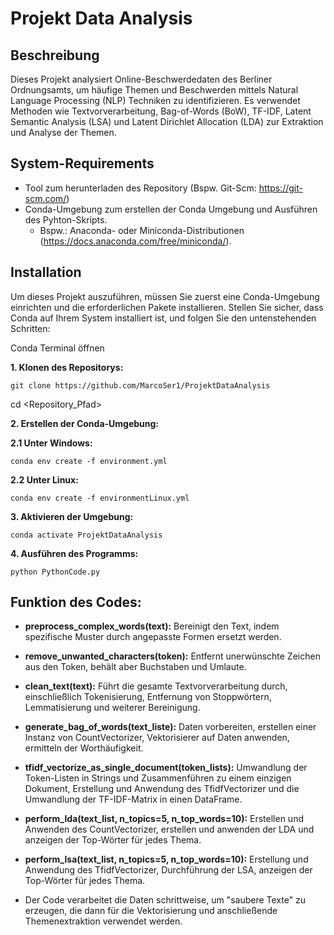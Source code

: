 # Projekt Data Analysis

## Beschreibung
Dieses Projekt analysiert Online-Beschwerdedaten des Berliner Ordnungsamts, um häufige Themen und Beschwerden mittels Natural Language Processing (NLP) Techniken zu identifizieren. Es verwendet Methoden wie Textvorverarbeitung, Bag-of-Words (BoW), TF-IDF, Latent Semantic Analysis (LSA) und Latent Dirichlet Allocation (LDA) zur Extraktion und Analyse der Themen.

## System-Requirements
- Tool zum herunterladen des Repository (Bspw. Git-Scm: https://git-scm.com/)
- Conda-Umgebung zum erstellen der Conda Umgebung und Ausführen des Pyhton-Skripts.
  - Bspw.: Anaconda- oder Miniconda-Distributionen (https://docs.anaconda.com/free/miniconda/).

## Installation
Um dieses Projekt auszuführen, müssen Sie zuerst eine Conda-Umgebung einrichten und die erforderlichen Pakete installieren. Stellen Sie sicher, dass Conda auf Ihrem System installiert ist, und folgen Sie den untenstehenden Schritten:

Conda Terminal öffnen

**1. Klonen des Repositorys:**
```
git clone https://github.com/MarcoSer1/ProjektDataAnalysis
```
cd <Repository_Pfad>

**2. Erstellen der Conda-Umgebung:**

**2.1 Unter Windows:**
```
conda env create -f environment.yml
```
**2.2 Unter Linux:**
```
conda env create -f environmentLinux.yml
```
**3. Aktivieren der Umgebung:**
```
conda activate ProjektDataAnalysis
```
**4. Ausführen des Programms:**
```
python PythonCode.py
```
## Funktion des Codes:

- **preprocess_complex_words(text):** Bereinigt den Text, indem spezifische Muster durch angepasste Formen ersetzt werden.

- **remove_unwanted_characters(token):** Entfernt unerwünschte Zeichen aus den Token, behält aber Buchstaben und Umlaute.

- **clean_text(text):** Führt die gesamte Textvorverarbeitung durch, einschließlich Tokenisierung, Entfernung von Stoppwörtern, Lemmatisierung und weiterer Bereinigung.

- **generate_bag_of_words(text_liste):** Daten vorbereiten, erstellen einer Instanz von CountVectorizer, Vektorisierer auf Daten anwenden, ermitteln der Worthäufigkeit.

- **tfidf_vectorize_as_single_document(token_lists):** Umwandlung der Token-Listen in Strings und Zusammenführen zu einem einzigen Dokument, Erstellung und Anwendung des TfidfVectorizer und die Umwandlung der TF-IDF-Matrix in einen DataFrame.

- **perform_lda(text_list, n_topics=5, n_top_words=10):** Erstellen und Anwenden des CountVectorizer, erstellen und anwenden der LDA und anzeigen der Top-Wörter für jedes Thema.

- **perform_lsa(text_list, n_topics=5, n_top_words=10):** Erstellung und Anwendung des TfidfVectorizer, Durchführung der LSA, anzeigen der Top-Wörter für jedes Thema.

- Der Code verarbeitet die Daten schrittweise, um "saubere Texte" zu erzeugen, die dann für die Vektorisierung und anschließende Themenextraktion verwendet werden.

